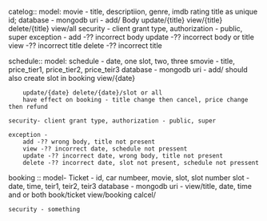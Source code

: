 catelog:: 
	model: movie - title, descriptiion, genre, imdb rating title as unique id;
		database - mongodb
		uri - 
			add/  Body
			update/{title}
			view/{title}
			delete/{title}
			view/all
		security - client grant type, authorization - public, super
		exception - 
			add -?? incorrect body
			update -?? incorrect body or title
			view -?? incorrect title
			delete -?? incorrect title

schedule::
	model: 
		schedule - date, one slot, two, three 
		smovie - title, price_tier1, price_tier2, price_teir3
	database - mongodb
	uri - 
		add/ should also create slot in booking
		view/{date}

		update/{date} delete/{date}/slot or all
		have effect on booking - title change then cancel, price change then refund

	security- client grant type, authorization - public, super

	exception - 
		add -?? wrong body, title not present
		view -?? incorrect date, schedule not pressent
		update -?? incorrect date, wrong body, title not present
		delete -?? incorrect date, slot not present, schedule not pressent

booking ::
	model-
		Ticket - id, car numbeer, movie, slot, slot number
		slot - date, time, teir1, teir2, teir3
	database - mongodb
	uri - 
		view/title, date, time and or both
		book/ticket
		view/booking
		calcel/

	security - something




